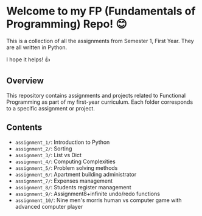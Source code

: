 # Welcome to my FP (Fundamentals of Programming) Repo! 😊

This is a collection of all the assignments from Semester 1, First Year. They are all written in Python. 

I hope it helps! 👍

## Overview

This repository contains assignments and projects related to Functional Programming as part of my first-year curriculum. Each folder corresponds to a specific assignment or project.

## Contents

- `assignment_1/`: Introduction to Python
- `assignment_2/`: Sorting
- `assignment_3/`: List vs Dict
- `assignment_4/`: Computing Complexities
- `assignment_5/`: Problem solving methods
- `assignment_6/`: Apartment building administrator
- `assignment_7/`: Expenses management
- `assignment_8/`: Students register management
- `assignment_9/`: Assignment8+infinite undo/redo functions
- `assignment_10/`: Nine men's morris human vs computer game with advanced computer player


